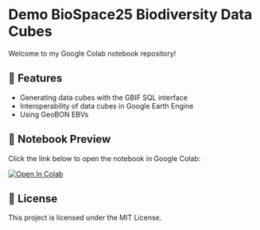 # Demo BioSpace25 Biodiversity Data Cubes

Welcome to my Google Colab notebook repository!

## 🚀 Features
- Generating data cubes with the GBIF SQL interface
- Interoperability of data cubes in Google Earth Engine
- Using GeoBON EBVs

## 📖 Notebook Preview
Click the link below to open the notebook in Google Colab:

[![Open In Colab](https://colab.research.google.com/assets/colab-badge.svg)](https://colab.research.google.com/github/AgentschapPlantentuinMeise/DEMO_BioSpace25/blob/main/DEMO_BioSpace25.ipynb)

## 📜 License
This project is licensed under the MIT License.
